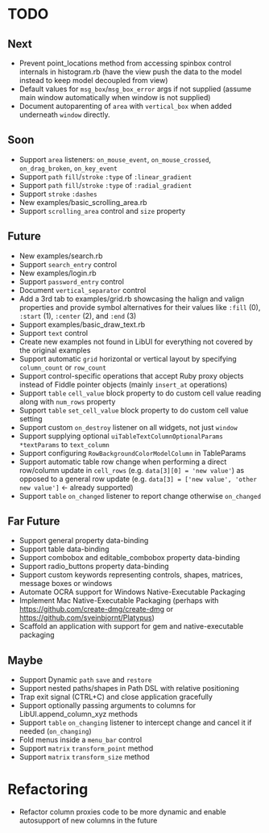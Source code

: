 # TODO

## Next

- Prevent point_locations method from accessing spinbox control internals in histogram.rb (have the view push the data to the model instead to keep model decoupled from view)
- Default values for `msg_box`/`msg_box_error` args if not supplied (assume main window automatically when window is not supplied)
- Document autoparenting of `area` with `vertical_box` when added underneath `window` directly.

## Soon

- Support `area` listeners: `on_mouse_event`, `on_mouse_crossed`, `on_drag_broken`, `on_key_event`
- Support `path` `fill`/`stroke` `:type` of `:linear_gradient`
- Support `path` `fill`/`stroke` `:type` of `:radial_gradient`
- Support `stroke` `:dashes`
- New examples/basic_scrolling_area.rb
- Support `scrolling_area` control and `size` property

## Future

- New examples/search.rb
- Support `search_entry` control
- New examples/login.rb
- Support `password_entry` control
- Document `vertical_separator` control
- Add a 3rd tab to examples/grid.rb showcasing the halign and valign properties and provide symbol alternatives for their values like `:fill` (0), `:start` (1), `:center` (2), and `:end` (3)
- Support examples/basic_draw_text.rb
- Support `text` control
- Create new examples not found in LibUI for everything not covered by the original examples
- Support automatic `grid` horizontal or vertical layout by specifying `column_count` or `row_count`
- Support control-specific operations that accept Ruby proxy objects instead of Fiddle pointer objects (mainly `insert_at` operations)
- Support `table` `cell_value` block property to do custom cell value reading along with `num_rows` property
- Support `table` `set_cell_value` block property to do custom cell value setting
- Support custom `on_destroy` listener on all widgets, not just `window`
- Support supplying optional `uiTableTextColumnOptionalParams *textParams` to `text_column`
- Support configuring `RowBackgroundColorModelColumn` in TableParams
- Support automatic table row change when performing a direct row/column update in `cell_rows` (e.g. `data[3][0] = 'new value'`) as opposed to a general row update (e.g. `data[3] = ['new value', 'other new value']` <- already supported)
- Support `table` `on_changed` listener to report change otherwise `on_changed`

## Far Future
- Support general property data-binding
- Support table data-binding
- Support combobox and editable_combobox property data-binding
- Support radio_buttons property data-binding
- Support custom keywords representing controls, shapes, matrices, message boxes or windows
- Automate OCRA support for Windows Native-Executable Packaging
- Implement Mac Native-Executable Packaging (perhaps with https://github.com/create-dmg/create-dmg or https://github.com/sveinbjornt/Platypus)
- Scaffold an application with support for gem and native-executable packaging

## Maybe

- Support Dynamic `path` `save` and `restore`
- Support nested paths/shapes in Path DSL with relative positioning
- Trap exit signal (CTRL+C) and close application gracefully
- Support optionally passing arguments to columns for LibUI.append_column_xyz methods
- Support `table` `on_changing` listener to intercept change and cancel it if needed (`on_changing`)
- Fold menus inside a `menu_bar` control
- Support `matrix` `transform_point` method
- Support `matrix` `transform_size` method

# Refactoring

- Refactor column proxies code to be more dynamic and enable autosupport of new columns in the future
